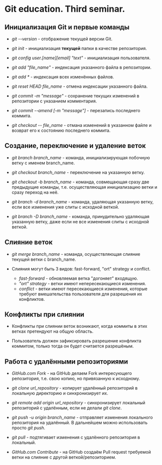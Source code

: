 # Git education. Third seminar.

## Инициализация Git и первые команды

* *git --version* - отображение текущей версии Git.

* *git init* - инициализация **текущей** папки в качестве репозитория.

* *git config user.[name][email] "text"* - инициализация пользователя.

* *git add "file_name"* - индексация указанного файла в репозитории.

* _git add *_ - индексация всех изменённых файлов.

* *git reset HEAD file_name* - отмена индексации указанного файла.

* *git commit -m "message"* - сохранение текущих изменений в репозитории с указанием комментария.

* *git commit --amend [-m "message"]* - перезапись последнего коммита.

* *git checkout -- file_name* - отмана изменений в указанном файле и возврат его к состоянию последнего коммита.

## Создание, переключение и удаление веток

* *git branch branch_name* - команда, инициализирующая побочную ветку с именем branch_name.

* *git checkout branch_name* - переключение на указанную ветку.

* *git checkout -b branch_name* - команда, совмещающая сразу две предыдущие команды, т.е. осуществляющая инициализацию ветки и сразу переход на неё.

* *git branch -d branch_name* - команда, удаляющая указанную ветку, если все изменения уже слиты с исходной веткой.

* *git branch -D branch_name* - команда, принудительно удаляющая указанную ветку, даже если не все изменения слиты с исходной веткой.

## Слияние веток

* *git merge branch_name* - команда, осуществляющая слияние текущей ветки с branch_name.

* Слияния могут быть 3 видов: fast-forward, "ort" strategy и conflict.

    + *fast-forward* - обновляемая ветка "догоняет" входящую.
    + *"ort" strategy* - ветки имеют непересекающиеся изменения.
    + *conflict* - ветки имеют пересекающиеся изменения, которые требуют вмешательства пользователя для разрешения их конфликтов. 

## Конфликты при слиянии

* Конфликты при слиянии веток возникают, когда коммиты в этих ветках претендуют на общую область.

* Пользователь должен зафиксировать разрешение конфликта коммитом, только тогда он будет считается разрешёным.

## Работа с удалёнными репозиториями

* *GitHub.com Fork* - на GitHub делаем Fork интересующего репозитория, т.е. свою копию, но привязанную к исходному.

* *git clone url_repository* - копирует удалённый репозиторий в локальную директорию и синхронизирует их.

* *git remote add origin url_repository* - синхронизирует локальный репозиторий с удалённым, если не делали *git clone*.

* *git push -u origin branch_name* - отправляет изменения локального репозитория на удалённый. В дальнейшем можно использовать просто *git push*.

* *git pull* - подтягивает изменения с удалённого репозитория в локальный.

* *GitHub.com Contribute* - на GitHub создаём Pull request требуемой ветки на слияние с другой веткой/репозиторием.
